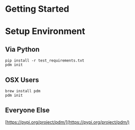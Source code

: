 # Getting Started

# Setup Environment

## Via Python
```shell
pip install -r test_requirements.txt
pdm init
```

## OSX Users
```shell
brew install pdm
pdm init
```

## Everyone Else
[https://pypi.org/project/pdm/](https://pypi.org/project/pdm/)
